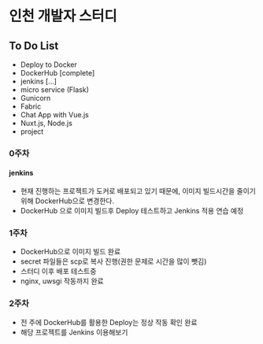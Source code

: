 # 인천 개발자 스터디

## To Do List

- Deploy to Docker
 - DockerHub [complete]
 - jenkins   [...]
- micro service (Flask)
- Gunicorn
- Fabric
- Chat App with Vue.js
- Nuxt.js, Node.js
- project


### 0주차

#### jenkins

- 현재 진행하는 프로젝트가 도커로 배포되고 있기 때문에, 이미지 빌드시간을 줄이기 위해 DockerHub으로 변경한다.
- DockerHub 으로 이미지 빌드후 Deploy 테스트하고 Jenkins 적용 연습 예정

### 1주차

- DockerHub으로 이미지 빌드 완료  
- secret 파일들은 scp로 복사 진행(권한 문제로 시간을 많이 뺏김)
- 스터디 이후 배포 테스트중
- nginx, uwsgi 작동까지 완료

### 2주차

- 전 주에 DockerHub를 활용한 Deploy는 정상 작동 확인 완료
- 해당 프로젝트를 Jenkins 이용해보기
